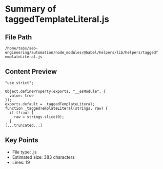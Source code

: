 # Summary of taggedTemplateLiteral.js
  
## File Path
`/home/tabs/seo-engineering/automation/node_modules/@babel/helpers/lib/helpers/taggedTemplateLiteral.js`

## Content Preview
```
"use strict";

Object.defineProperty(exports, "__esModule", {
  value: true
});
exports.default = _taggedTemplateLiteral;
function _taggedTemplateLiteral(strings, raw) {
  if (!raw) {
    raw = strings.slice(0);
  }
[...truncated...]
```

## Key Points
- File type: .js
- Estimated size: 383 characters
- Lines: 19
